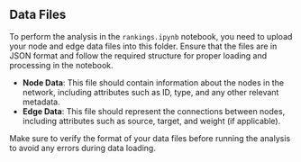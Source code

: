 ## Data Files

To perform the analysis in the `rankings.ipynb` notebook, you need to upload your node and edge data files into this folder. Ensure that the files are in JSON format and follow the required structure for proper loading and processing in the notebook.

- **Node Data**: This file should contain information about the nodes in the network, including attributes such as ID, type, and any other relevant metadata.
- **Edge Data**: This file should represent the connections between nodes, including attributes such as source, target, and weight (if applicable).

Make sure to verify the format of your data files before running the analysis to avoid any errors during data loading.
